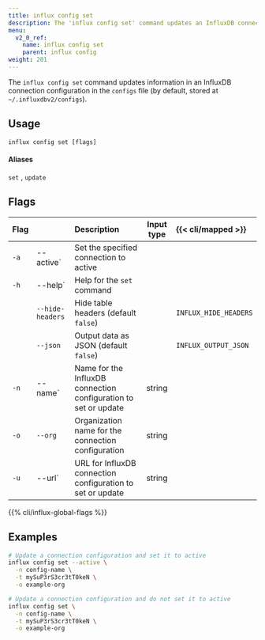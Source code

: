 ```yaml
---
title: influx config set
description: The 'influx config set' command updates an InfluxDB connection configuration.
menu:
  v2_0_ref:
    name: influx config set
    parent: influx config
weight: 201
---
```


The `influx config set` command updates information in an InfluxDB connection
configuration in the `configs` file (by default, stored at `~/.influxdbv2/configs`).

## Usage
```
influx config set [flags]
```

#### Aliases
`set` , `update`

## Flags
| Flag |                  | Description                                                     | Input type  | {{< cli/mapped >}}    |
|:---- |:---              |:-----------                                                     |:----------: |:------------------    |
| `-a` | --active`        | Set the specified connection to active                          |             |                       |
| `-h` | --help`          | Help for the `set` command                                      |             |                       |
|      | `--hide-headers` | Hide table headers (default `false`)                            |             | `INFLUX_HIDE_HEADERS` |
|      | `--json`         | Output data as JSON (default `false`)                           |             | `INFLUX_OUTPUT_JSON`  |
| `-n` | --name`          | Name for the InfluxDB connection configuration to set or update | string      |                       |
| `-o` | `--org`          | Organization name for the connection configuration              | string      |                       |
| `-u` | --url`           | URL for InfluxDB connection configuration to set or update      | string      |                       |

{{% cli/influx-global-flags %}}

## Examples
```sh
# Update a connection configuration and set it to active
influx config set --active \
  -n config-name \
  -t mySuP3rS3cr3tT0keN \
  -o example-org

# Update a connection configuration and do not set it to active
influx config set \
  -n config-name \
  -t mySuP3rS3cr3tT0keN \
  -o example-org
```
